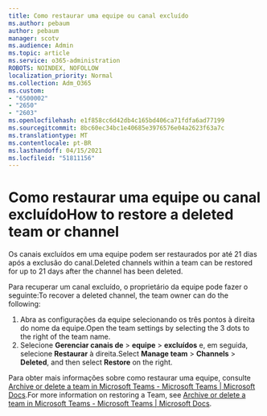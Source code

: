 ```yaml
---
title: Como restaurar uma equipe ou canal excluído
ms.author: pebaum
author: pebaum
manager: scotv
ms.audience: Admin
ms.topic: article
ms.service: o365-administration
ROBOTS: NOINDEX, NOFOLLOW
localization_priority: Normal
ms.collection: Adm_O365
ms.custom:
- "6500002"
- "2650"
- "2603"
ms.openlocfilehash: e1f858cc6d42db4c165bd406ca71fdfa6ad77199
ms.sourcegitcommit: 8bc60ec34bc1e40685e3976576e04a2623f63a7c
ms.translationtype: MT
ms.contentlocale: pt-BR
ms.lasthandoff: 04/15/2021
ms.locfileid: "51811156"
---
```

# <a name="how-to-restore-a-deleted-team-or-channel"></a><span data-ttu-id="23e00-102">Como restaurar uma equipe ou canal excluído</span><span class="sxs-lookup"><span data-stu-id="23e00-102">How to restore a deleted team or channel</span></span>

<span data-ttu-id="23e00-103">Os canais excluídos em uma equipe podem ser restaurados por até 21 dias após a exclusão do canal.</span><span class="sxs-lookup"><span data-stu-id="23e00-103">Deleted channels within a team can be restored for up to 21 days after the channel has been deleted.</span></span>

<span data-ttu-id="23e00-104">Para recuperar um canal excluído, o proprietário da equipe pode fazer o seguinte:</span><span class="sxs-lookup"><span data-stu-id="23e00-104">To recover a deleted channel, the team owner can do the following:</span></span>

1. <span data-ttu-id="23e00-105">Abra as configurações da equipe selecionando os três pontos à direita do nome da equipe.</span><span class="sxs-lookup"><span data-stu-id="23e00-105">Open the team settings by selecting the 3 dots to the right of the team name.</span></span>
2. <span data-ttu-id="23e00-106">Selecione **Gerenciar canais de**  >  **equipe**  >  **excluídos** e, em seguida, selecione **Restaurar** à direita.</span><span class="sxs-lookup"><span data-stu-id="23e00-106">Select **Manage team** > **Channels** > **Deleted**, and then select **Restore** on the right.</span></span>

<span data-ttu-id="23e00-107">Para obter mais informações sobre como restaurar uma equipe, consulte [Archive or delete a team in Microsoft Teams - Microsoft Teams | Microsoft Docs](https://docs.microsoft.com/microsoftteams/archive-or-delete-a-team#restore-a-deleted-team).</span><span class="sxs-lookup"><span data-stu-id="23e00-107">For more information on restoring a Team, see [Archive or delete a team in Microsoft Teams - Microsoft Teams | Microsoft Docs](https://docs.microsoft.com/microsoftteams/archive-or-delete-a-team#restore-a-deleted-team).</span></span>
